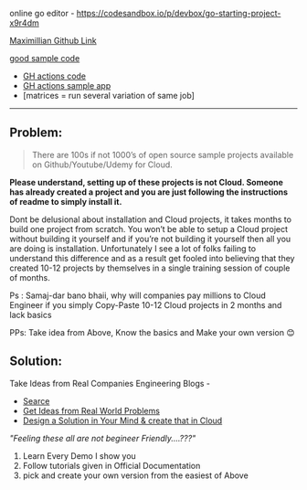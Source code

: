 online go editor - https://codesandbox.io/p/devbox/go-starting-project-x9r4dm

[Maximillian Github Link](https://github.com/mschwarzmueller/go-complete-guide-resources.git)

[good sample code](https://github.com/rstropek/golang-samples/blob/master/golang-build/azure-pipelines.yml)

- [GH actions code](https://github.com/lm-academy/github-actions-course)
- [GH actions sample app](https://github.com/lm-academy/github-actions-course-example-e2e)
- [matrices = run several variation of same job]

-----------------------------------

## Problem: 
> There are 100s if not 1000’s of open source sample projects available on Github/Youtube/Udemy for Cloud. 

**Please understand, setting up of these projects is not Cloud. Someone has already created a project and you are just following the instructions of readme to simply install it.**

Dont be delusional about installation and Cloud projects, it takes months to build one project from scratch. You won’t be able to setup a Cloud project without building it yourself and if you’re not building it yourself then all you are doing is installation. Unfortunately I see a lot of folks failing to understand this difference and as a result get fooled into believing that they created 10-12 projects by themselves in a single training session of couple of months. 

Ps : Samaj-dar bano bhaii, why will companies pay millions to Cloud Engineer if you simply Copy-Paste 10-12 Cloud projects in 2 months and lack basics

PPs: Take idea from Above, Know the basics and Make your own version 😊

## Solution: 
Take Ideas from Real Companies Engineering Blogs - 
- [Searce](https://blog.searce.com/?gi=35192a7bd76d)
- [Get Ideas from Real World Problems](https://repost.aws/knowledge-center)
- [Design a Solution in Your Mind & create that in Cloud](https://ankitjodhani.hashnode.dev/)

*"Feeling these all are not begineer Friendly....???"*
1. Learn Every Demo I show you 
2. Follow tutorials given in Official Documentation
3. pick and create your own version from the easiest of Above 
